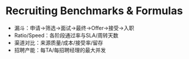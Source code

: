 # Recruiting Benchmarks & Formulas

- 漏斗：申请→筛选→面试→最终→Offer→接受→入职
- Ratio/Speed：各阶段通过率与SLA/周转天数
- 渠道对比：来源质量/成本/接受率/留存
- 招聘产能：每TA/每招聘经理的最大并发
